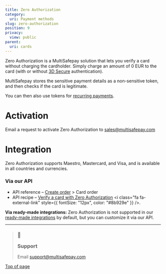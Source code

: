 ```yaml
---
title: Zero Authorization
category:
  uri: Payment methods
slug: zero-authorization
position: 9
privacy:
  view: public
parent:
  uri: cards
---
```

Zero Authorization is a MultiSafepay solution that lets you verify a card without charging the cardholder. Simply charge an amount of 0 EUR to the card (with or without [3D Secure](/docs/3ds2/) authentication).

MultiSafepay stores the sensitive payment details as a non-sensitive token, and then checks if the card is legitimate.

You can then also use tokens for [recurring payments](/docs/recurring-payments/).

# Activation

Email a request to activate Zero Authorization to [sales@multisafepay.com](mailto:sales@multisafepay.com)

# Integration

Zero Authorization supports Maestro, Mastercard, and Visa, and is available in all countries and currencies.

### Via our API

* API reference – [Create order](/reference/createorder/) > Card order
* API recipe – <a href="https://docs.multisafepay.com/recipes/verify-a-card-with-zero-authorization" target="_blank">Verify a card with Zero Authorization</a> <i class="fa fa-external-link" style="font-size:12px;color:#8b929e"></i> <i class="fa fa-external-link" style={{ fontSize: "12px", color: "#8b929e" }} />.

**Via ready-made integrations:** Zero Authorization is not supported in our [ready-made integrations](/docs/our-integrations/) by default, but you can customize it via our API.<br />

***

<blockquote class="callout callout_info">
    <h3 class="callout-heading false">
        <span class="callout-icon">💬</span>
        <p>Support</p>
    </h3>
    <p>Email <a href="mailto:support@multisafepay.com">support@multisafepay.com</a></p>
</blockquote>

[Top of page](#)
